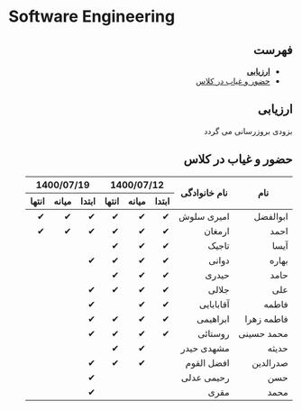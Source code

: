 # Software Engineering 
<div dir="rtl">
<a name="TOC"></a>

## فهرست
- [**ارزیابی**](#Assessment)
- [حضور و غیاب در کلاس](#Course-Table)

<a name="Assessment"></a>
## ارزیابی
 بزودی بروزرسانی می گردد


<a name="Course-Table"></a>
## حضور و غیاب در کلاس

<div dir="ltr">
<table dir="rtl">
<thead>
  <tr>
    <th rowspan="2">نام</th>
    <th rowspan="2">نام خانوادگی</th>
    <th colspan="3">1400/07/12</th>
    <th colspan="3">1400/07/19</th>
  </tr>
  <tr>
    <th>ابتدا</th>
    <th>میانه</th>
    <th>انتها</th>
    <th>ابتدا</th>
    <th>میانه</th>
    <th>انتها</th>
  </tr>
</thead>
<tbody>
  <tr>
    <td>ابوالفضل </td>
    <td>امیری سلوش</td>
    <td>✔</td>
    <td>✔</td>
    <td>✔</td>
    <td>✔</td>
    <td>✔</td>
    <td>✔</td>
  </tr>
  <tr>
    <td>احمد</td>
    <td>ارمغان</td>
    <td>✔</td>
    <td>✔</td>
    <td>✔</td>
    <td>✔</td>
    <td>✔</td>
    <td>✔</td>
  </tr>
  <tr>
    <td>آیسا</td>
    <td>تاجیک</td>
    <td>✔</td>
    <td>✔</td>
    <td>✔</td>
    <td></td>
    <td></td>
    <td></td>
  </tr>
  <tr>
    <td>بهاره</td>
    <td>دوانی</td>
    <td>✔</td>
    <td>✔</td>
    <td>✔</td>
    <td>✔</td>
    <td></td>
    <td></td>
  </tr>
  <tr>
    <td>حامد</td>
    <td>حیدری</td>
    <td>✔</td>
    <td>✔</td>
    <td>✔</td>
    <td></td>
    <td></td>
    <td></td>
  </tr>
  <tr>
    <td>علی</td>
    <td>جلالی</td>
    <td>✔</td>
    <td>✔</td>
    <td>✔</td>
    <td>✔</td>
    <td></td>
    <td></td>
  </tr>
  <tr>
    <td>فاطمه</td>
    <td>آقابابایی</td>
    <td>✔</td>
    <td>✔</td>
    <td></td>
    <td>✔</td>
    <td></td>
    <td></td>
  </tr>
  <tr>
    <td>فاطمه زهرا</td>
    <td>ابراهیمی</td>
    <td>✔</td>
    <td>✔</td>
    <td>✔</td>
    <td>✔</td>
    <td></td>
    <td></td>
  </tr>
  <tr>
    <td>محمد حسینی</td>
    <td>روستائی</td>
    <td>✔</td>
    <td>✔</td>
    <td>✔</td>
    <td>✔</td>
    <td></td>
    <td></td>
  </tr>
  <tr>
    <td>حدیثه</td>
    <td>مشهدی حیدر</td>
    <td></td>
    <td>✔</td>
    <td>✔</td>
    <td></td>
    <td></td>
    <td></td>
  </tr>
  <tr>
    <td>صدرالدین</td>
    <td>افضل القوم</td>
    <td></td>
    <td>✔</td>
    <td>✔</td>
    <td>✔</td>
    <td></td>
    <td></td>
  </tr>
  <tr>
    <td>حسن</td>
    <td>رحیمی عدلی</td>
    <td></td>
    <td></td>
    <td></td>
    <td>✔</td>
    <td></td>
    <td></td>
  </tr>
  <tr>
    <td>محمد</td>
    <td>مقری</td>
    <td></td>
    <td></td>
    <td></td>
    <td>✔</td>
    <td></td>
    <td></td>
  </tr>
</tbody>
</table>
</div>
